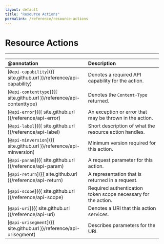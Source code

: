 ```yaml
---
layout: default
title: "Resource Actions"
permalink: /reference/resource-actions
---
```


# Resource Actions
---

| @annotation | Description |
| :--- | :--- |
| [`@api-capability`]({{ site.github.url }}/reference/api-capability) | Denotes a required API capability for the action. |
| [`@api-contenttype`]({{ site.github.url }}/reference/api-contenttype) | Denotes the `Content-Type` returned. |
| [`@api-error`]({{ site.github.url }}/reference/api-error) | An exception or error that may be thrown in the action. |
| [`@api-label`]({{ site.github.url }}/reference/api-label) | Short description of what the resource action handles. |
| [`@api-minversion`]({{ site.github.url }}/reference/api-minversion) | Minimum version required for this action. |
| [`@api-param`]({{ site.github.url }}/reference/api-param) | A request parameter for this action. |
| [`@api-return`]({{ site.github.url }}/reference/api-return) | A representation that is returned in a request. |
| [`@api-scope`]({{ site.github.url }}/reference/api-scope) | Required authentication token scope necessary for the action. |
| [`@api-uri`]({{ site.github.url }}/reference/api-uri) | Denotes a URI that this action services. |
| [`@api-urisegment`]({{ site.github.url }}/reference/api-urisegment) | Describes parameters for the URI. |
